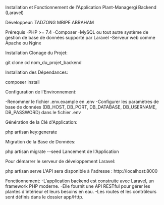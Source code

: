 Installation et Fonctionnement de l'Application Plant-Managergi Backend (Laravel)

Développeur: TADZONG MBIPE ABRAHAM

Prérequis
-PHP >= 7.4
-Composer
-MySQL ou tout autre système de gestion de base de données supporté par Laravel
-Serveur web comme Apache ou Nginx

Installation
Clonage du Projet:

git clone
cd nom_du_projet_backend

Installation des Dépendances:

composer install

Configuration de l'Environnement:

-Renommer le fichier .env.example en .env
-Configurer les paramètres de base de données (DB_HOST, DB_PORT, DB_DATABASE, DB_USERNAME, DB_PASSWORD) dans le fichier .env

Génération de la Clé d'Application:

php artisan key:generate

Migration de la Base de Données:

php artisan migrate --seed
Lancement de l'Application

Pour démarrer le serveur de développement Laravel:

php artisan serve
L'API sera disponible à l'adresse : http://localhost:8000

Fonctionnement:
-L'application backend est construite avec Laravel, un framework PHP moderne.
-Elle fournit une API RESTful pour gérer les plantes d'intérieur et leurs besoins en eau.
-Les routes et les contrôleurs sont définis dans le dossier app/Http.

